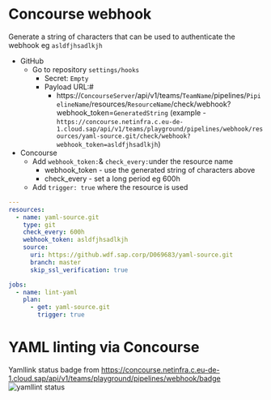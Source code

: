 # Concourse webhook
Generate a string of characters that can be used to authenticate the webhook eg `asldfjhsadlkjh`
- GitHub
  - Go to repository `settings/hooks`
    - Secret: `Empty`
    - Payload URL:#
      - https://`ConcourseServer`/api/v1/teams/`TeamName`/pipelines/`PipielineName`/resources/`ResourceName`/check/webhook?webhook_token=`GeneratedString` (example - `https://concourse.netinfra.c.eu-de-1.cloud.sap/api/v1/teams/playground/pipelines/webhook/resources/yaml-source.git/check/webhook?webhook_token=asldfjhsadlkjh`)
- Concourse
  - Add `webhook_token:`& `check_every:`under the resource name
    - webhook_token - use the generated string of characters above
    - check_every - set a long period eg 600h
  - Add `trigger: true` where the resource is used

```YAML
---
resources:
  - name: yaml-source.git
    type: git
    check_every: 600h
    webhook_token: asldfjhsadlkjh
    source:
      uri: https://github.wdf.sap.corp/D069683/yaml-source.git
      branch: master
      skip_ssl_verification: true

jobs:
  - name: lint-yaml
    plan:
      - get: yaml-source.git
        trigger: true
```

# YAML linting via Concourse

Yamllink status badge from https://concourse.netinfra.c.eu-de-1.cloud.sap/api/v1/teams/playground/pipelines/webhook/badge
![yamllint status](https://concourse.netinfra.c.eu-de-1.cloud.sap/api/v1/teams/playground/pipelines/webhook/badge)

